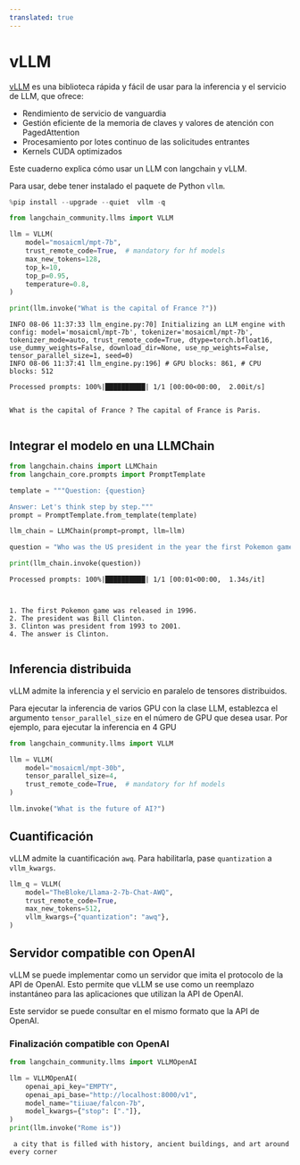 ```yaml
---
translated: true
---
```


# vLLM

[vLLM](https://vllm.readthedocs.io/en/latest/index.html) es una biblioteca rápida y fácil de usar para la inferencia y el servicio de LLM, que ofrece:

* Rendimiento de servicio de vanguardia
* Gestión eficiente de la memoria de claves y valores de atención con PagedAttention
* Procesamiento por lotes continuo de las solicitudes entrantes
* Kernels CUDA optimizados

Este cuaderno explica cómo usar un LLM con langchain y vLLM.

Para usar, debe tener instalado el paquete de Python `vllm`.

```python
%pip install --upgrade --quiet  vllm -q
```

```python
from langchain_community.llms import VLLM

llm = VLLM(
    model="mosaicml/mpt-7b",
    trust_remote_code=True,  # mandatory for hf models
    max_new_tokens=128,
    top_k=10,
    top_p=0.95,
    temperature=0.8,
)

print(llm.invoke("What is the capital of France ?"))
```

```output
INFO 08-06 11:37:33 llm_engine.py:70] Initializing an LLM engine with config: model='mosaicml/mpt-7b', tokenizer='mosaicml/mpt-7b', tokenizer_mode=auto, trust_remote_code=True, dtype=torch.bfloat16, use_dummy_weights=False, download_dir=None, use_np_weights=False, tensor_parallel_size=1, seed=0)
INFO 08-06 11:37:41 llm_engine.py:196] # GPU blocks: 861, # CPU blocks: 512

Processed prompts: 100%|██████████| 1/1 [00:00<00:00,  2.00it/s]


What is the capital of France ? The capital of France is Paris.


```

## Integrar el modelo en una LLMChain

```python
from langchain.chains import LLMChain
from langchain_core.prompts import PromptTemplate

template = """Question: {question}

Answer: Let's think step by step."""
prompt = PromptTemplate.from_template(template)

llm_chain = LLMChain(prompt=prompt, llm=llm)

question = "Who was the US president in the year the first Pokemon game was released?"

print(llm_chain.invoke(question))
```

```output
Processed prompts: 100%|██████████| 1/1 [00:01<00:00,  1.34s/it]



1. The first Pokemon game was released in 1996.
2. The president was Bill Clinton.
3. Clinton was president from 1993 to 2001.
4. The answer is Clinton.


```

## Inferencia distribuida

vLLM admite la inferencia y el servicio en paralelo de tensores distribuidos.

Para ejecutar la inferencia de varios GPU con la clase LLM, establezca el argumento `tensor_parallel_size` en el número de GPU que desea usar. Por ejemplo, para ejecutar la inferencia en 4 GPU

```python
from langchain_community.llms import VLLM

llm = VLLM(
    model="mosaicml/mpt-30b",
    tensor_parallel_size=4,
    trust_remote_code=True,  # mandatory for hf models
)

llm.invoke("What is the future of AI?")
```

## Cuantificación

vLLM admite la cuantificación `awq`. Para habilitarla, pase `quantization` a `vllm_kwargs`.

```python
llm_q = VLLM(
    model="TheBloke/Llama-2-7b-Chat-AWQ",
    trust_remote_code=True,
    max_new_tokens=512,
    vllm_kwargs={"quantization": "awq"},
)
```

## Servidor compatible con OpenAI

vLLM se puede implementar como un servidor que imita el protocolo de la API de OpenAI. Esto permite que vLLM se use como un reemplazo instantáneo para las aplicaciones que utilizan la API de OpenAI.

Este servidor se puede consultar en el mismo formato que la API de OpenAI.

### Finalización compatible con OpenAI

```python
from langchain_community.llms import VLLMOpenAI

llm = VLLMOpenAI(
    openai_api_key="EMPTY",
    openai_api_base="http://localhost:8000/v1",
    model_name="tiiuae/falcon-7b",
    model_kwargs={"stop": ["."]},
)
print(llm.invoke("Rome is"))
```

```output
 a city that is filled with history, ancient buildings, and art around every corner
```
